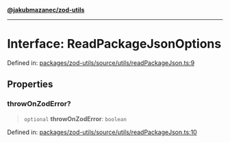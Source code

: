 [**@jakubmazanec/zod-utils**](../README.md)

---

# Interface: ReadPackageJsonOptions

Defined in:
[packages/zod-utils/source/utils/readPackageJson.ts:9](https://github.com/jakubmazanec/tools/blob/a9ba87d349a220bbed24d161794f90a6ba6009e5/packages/zod-utils/source/utils/readPackageJson.ts#L9)

## Properties

### throwOnZodError?

> `optional` **throwOnZodError**: `boolean`

Defined in:
[packages/zod-utils/source/utils/readPackageJson.ts:10](https://github.com/jakubmazanec/tools/blob/a9ba87d349a220bbed24d161794f90a6ba6009e5/packages/zod-utils/source/utils/readPackageJson.ts#L10)
